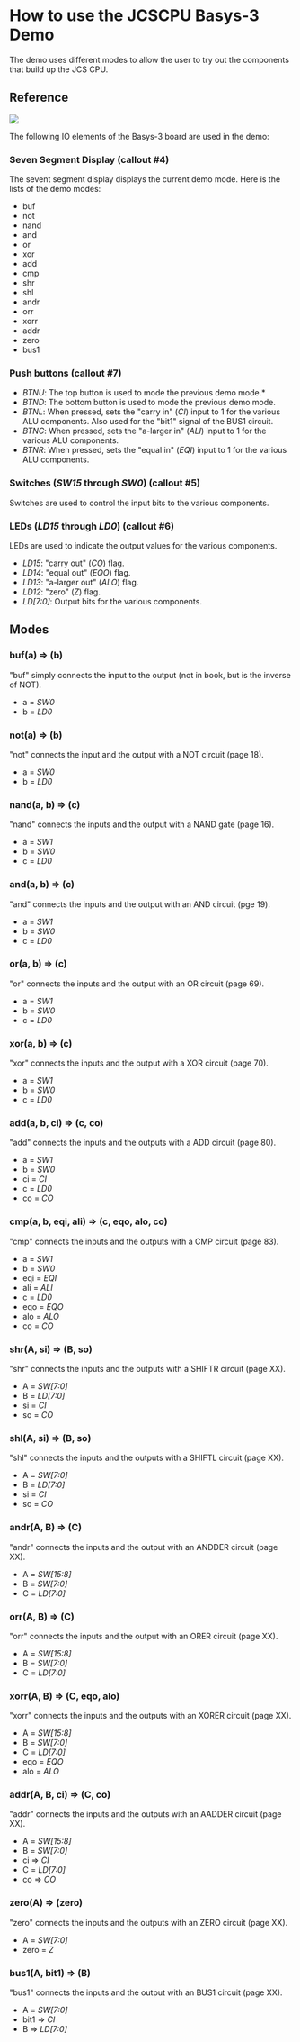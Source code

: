 # How to use the JCSCPU Basys-3 Demo

The demo uses different modes to allow the user to try out the components that build up the JCS CPU. 

## Reference

![](https://reference.digilentinc.com/_media/basys3_hardware_walkaround.png)

The following IO elements of the Basys-3 board are used in the demo:

### Seven Segment Display (callout #4)
The sevent segment display displays the current demo mode. Here is the lists of the demo modes:
* buf
* not
* nand
* and
* or
* xor
* add
* cmp
* shr
* shl
* andr
* orr
* xorr
* addr
* zero
* bus1

### Push buttons (callout #7)
* _BTNU_: The top button is used to mode the previous demo mode.* 
* _BTND_: The bottom button is used to mode the previous demo mode.
* _BTNL_: When pressed, sets the "carry in" (_CI_) input to 1 for the various ALU components. Also used for the "bit1" signal of the BUS1 circuit. 
* _BTNC_: When pressed, sets the "a-larger in" (_ALI_) input to 1 for the various ALU components.
* _BTNR_: When pressed, sets the "equal in" (_EQI_) input to 1 for the various ALU components.


### Switches (_SW15_ through _SW0_) (callout #5)
Switches are used to control the input bits to the various components.

### LEDs (_LD15_ through _LD0_) (callout #6)
LEDs are used to indicate the output values for the various components.
* _LD15_: "carry out" (_CO_) flag.
* _LD14_: "equal out" (_EQO_) flag.
* _LD13_: "a-larger out" (_ALO_) flag.
* _LD12_: "zero" (_Z_) flag.
* _LD[7:0]_: Output bits for the various components.

## Modes

### buf(a) => (b)
"buf" simply connects the input to the output (not in book, but is the inverse of NOT).
* a = _SW0_
* b = _LD0_

### not(a) => (b)
"not" connects the input and the output with a NOT circuit (page 18).
* a = _SW0_
* b = _LD0_

### nand(a, b) => (c)
"nand" connects the inputs and the output with a NAND gate (page 16).
* a = _SW1_
* b = _SW0_
* c = _LD0_

### and(a, b) => (c)
"and" connects the inputs and the output with an AND circuit (pge 19).
* a = _SW1_
* b = _SW0_
* c = _LD0_

### or(a, b) => (c)
"or" connects the inputs and the output with an OR circuit (page 69).
* a = _SW1_
* b = _SW0_
* c = _LD0_

### xor(a, b) => (c)
"xor" connects the inputs and the output with a XOR circuit (page 70).
* a = _SW1_
* b = _SW0_
* c = _LD0_

### add(a, b, ci) => (c, co)
"add" connects the inputs and the outputs with a ADD circuit (page 80).
* a = _SW1_
* b = _SW0_
* ci = _CI_
* c = _LD0_
* co = _CO_

### cmp(a, b, eqi, ali) => (c, eqo, alo, co)
"cmp" connects the inputs and the outputs with a CMP circuit (page 83).
* a = _SW1_
* b = _SW0_
* eqi = _EQI_
* ali = _ALI_
* c = _LD0_
* eqo = _EQO_
* alo = _ALO_
* co = _CO_

### shr(A, si) => (B, so)
"shr" connects the inputs and the outputs with a SHIFTR circuit (page XX).
* A = _SW[7:0]_
* B = _LD[7:0]_
* si = _CI_
* so = _CO_

### shl(A, si) => (B, so)
"shl" connects the inputs and the outputs with a SHIFTL circuit (page XX).
* A = _SW[7:0]_
* B = _LD[7:0]_
* si = _CI_
* so = _CO_

### andr(A, B) => (C)
"andr" connects the inputs and the output with an ANDDER circuit (page XX).
* A = _SW[15:8]_
* B = _SW[7:0]_
* C = _LD[7:0]_

### orr(A, B) => (C)
"orr" connects the inputs and the output with an ORER circuit (page XX).
* A = _SW[15:8]_
* B = _SW[7:0]_
* C = _LD[7:0]_

### xorr(A, B) => (C, eqo, alo)
"xorr" connects the inputs and the outputs with an XORER circuit (page XX).
* A = _SW[15:8]_
* B = _SW[7:0]_
* C = _LD[7:0]_
* eqo = _EQO_
* alo = _ALO_

### addr(A, B, ci) => (C, co)
"addr" connects the inputs and the outputs with an AADDER circuit (page XX).
* A = _SW[15:8]_
* B = _SW[7:0]_
* ci => _CI_
* C = _LD[7:0]_
* co => _CO_

### zero(A) => (zero)
"zero" connects the inputs and the outputs with an ZERO circuit (page XX).
* A = _SW[7:0]_
* zero = _Z_

### bus1(A, bit1) => (B)
"bus1" connects the inputs and the output with an BUS1 circuit (page XX).
* A = _SW[7:0]_
* bit1 => _CI_
* B => _LD[7:0]_
